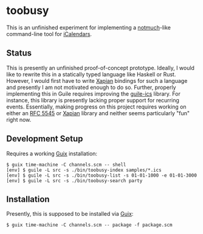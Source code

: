 # toobusy

This is an unfinished experiment for implementing a [notmuch]-like command-line tool for [iCalendars][rfc 5545].

## Status

This is presently an unfinished proof-of-concept prototype. Ideally, I would
like to rewrite this in a statically typed language like Haskell or Rust.
However, I would first have to write [Xapian] bindings for such a language and
presently I am not motivated enough to do so. Further, properly implementing
this in Guile requires improving the [guile-ics] library. For instance, this
library is presently lacking proper support for recurring events. Essentially,
making progress on this project requires working on either an [RFC 5545][rfc
5545] or [Xapian] library and neither seems particularly "fun" right now.

## Development Setup

Requires a working [Guix] installation:

	$ guix time-machine -C channels.scm -- shell
	[env] $ guile -L src -s ./bin/toobusy-index samples/*.ics
	[env] $ guile -L src -s ./bin/toobusy-list -s 01-01-1000 -e 01-01-3000
	[env] $ guile -L src -s ./bin/toobusy-search party

## Installation

Presently, this is supposed to be installed via [Guix]:

	$ guix time-machine -C channels.scm -- package -f package.scm

[guile-ics]: https://github.com/artyom-poptsov/guile-ics
[Guix]: https://guix.gnu.org
[notmuch]: https://notmuchmail.org/
[rfc 5545]: https://datatracker.ietf.org/doc/html/rfc5545
[Xapian]: http://www.xapian.org/
